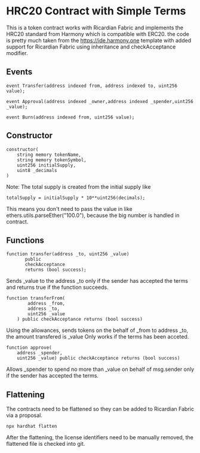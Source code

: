 # HRC20 Contract with Simple Terms

This is a token contract works with Ricardian Fabric and implements the HRC20 standard from Harmony which is compatible with ERC20. the code is pretty much taken from the https://ide.harmony.one template with added support for Ricardian Fabric using inheritance and checkAcceptance modifier.


## Events
    event Transfer(address indexed from, address indexed to, uint256 value);

    event Approval(address indexed _owner,address indexed _spender,uint256 _value);

    event Burn(address indexed from, uint256 value);

## Constructor

    constructor(
        string memory tokenName,
        string memory tokenSymbol,
        uint256 initialSupply,
        uint8 _decimals
    )

Note: The total supply is created from the initial supply like 
    
    totalSupply = initialSupply * 10**uint256(decimals);

This means you don't need to pass the value in like ethers.utils.parseEther("100.0"), because the big number is handled in contract.

## Functions

    function transfer(address _to, uint256 _value)
           public
           checkAcceptance
           returns (bool success);

Sends _value to the address _to only if the sender has accepted the terms and returns true if the function succeeds.

    function transferFrom(
            address _from,
            address _to,
            uint256 _value
        ) public checkAcceptance returns (bool success)

Using the allowances, sends tokens on the behalf of _from to address _to, the amount transfered is _value
Only works if the terms has been acceted.

    function approve(
        address _spender,
        uint256 _value) public checkAcceptance returns (bool success)

Allows _spender to spend no more than _value on behalf of msg.sender only if the sender has accepted the terms.

## Flattening

The contracts need to be flattened so they can be added to Ricardian Fabric via a proposal.

    npx hardhat flatten

After the flattening, the license identifiers need to be manually removed, the flattened file is checked into git.